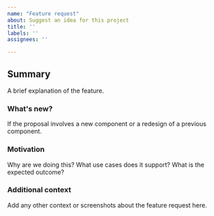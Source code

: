 ```yaml
---
name: "Feature request"
about: Suggest an idea for this project
title: ''
labels: ''
assignees: ''

---
```


## Summary
A brief explanation of the feature.

### What's new?
If the proposal involves a new component or a redesign of a previous component. 

### Motivation
Why are we doing this? What use cases does it support? What is the expected outcome?

### Additional context
Add any other context or screenshots about the feature request here.
